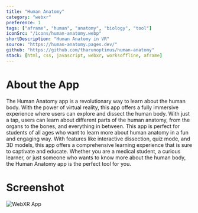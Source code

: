 ```yaml
---
title: "Human Anatomy"
category: "webxr"
preference: 1
tags: ["aframe", "human", "anatomy", "biology", "tool"]
iconSrc: "/icons/human-anatomy.webp"
shortDescription: "Human Anatomy in VR"
source: "https://human-anatomy.pages.dev/"
github: "https://github.com/tharunoptimus/human-anatomy"
stack: [html, css, javascript, webxr, worksoffline, aframe]
---
```


# About the App

The Human Anatomy app is a revolutionary way to learn about the human body. With the power of virtual reality, this app offers a fully immersive experience where users can explore and dissect the human body. With just a tap, users can learn about different parts of the human anatomy, from the organs to the bones, and everything in between. This app is perfect for students of all ages who want to learn more about human anatomy in a fun and engaging way. With features like interactive dissection, quiz mode, and 3D models, this app offers a comprehensive learning experience that is sure to captivate and educate. Whether you are a medical student, a curious learner, or just someone who wants to know more about the human body, the Human Anatomy app is the perfect tool for you.

# Screenshot

![WebXR App](/screenshots/human-anatomy.webp)
